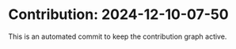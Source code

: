 # Contribution: 2024-12-10-07-50
This is an automated commit to keep the contribution graph active.
